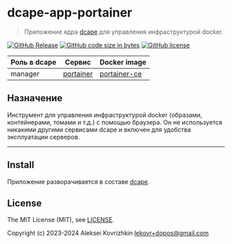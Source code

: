 # dcape-app-portainer

> Приложение ядра [dcape](https://github.com/dopos/dcape) для управления инфраструктурой docker.

[![GitHub Release][1]][2] [![GitHub code size in bytes][3]]() [![GitHub license][4]][5]

[1]: https://img.shields.io/github/release/dopos/dcape-app-portainer.svg
[2]: https://github.com/dopos/dcape-app-portainer/releases
[3]: https://img.shields.io/github/languages/code-size/dopos/dcape-app-portainer.svg
[4]: https://img.shields.io/github/license/dopos/dcape-app-portainerOB.svg
[5]: LICENSE

 Роль в dcape | Сервис | Docker image
 --- | --- | ---
 manager | [portainer](https://portainer.io/) | [portainer-ce](https://hub.docker.com/r/portainer/portainer-ce)

## Назначение

Инструмент для управления инфраструктурой docker (образами, контейнерами, томами и т.д.) с помощью браузера.
Он не используется никакими другими сервисами dcape и включен для удобства эксплуатации серверов.

---

## Install

Приложение разворачивается в составе [dcape](https://github.com/dopos/dcape).

## License

The MIT License (MIT), see [LICENSE](LICENSE).

Copyright (c) 2023-2024 Aleksei Kovrizhkin <lekovr+dopos@gmail.com>
